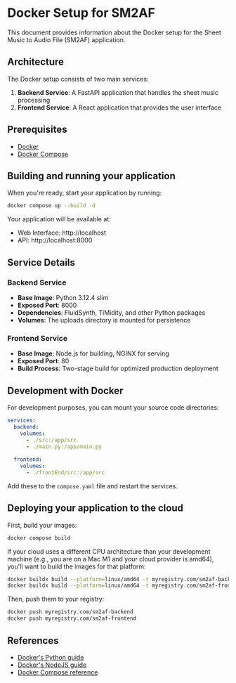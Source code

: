 # Docker Setup for SM2AF

This document provides information about the Docker setup for the Sheet Music to Audio File (SM2AF) application.

## Architecture

The Docker setup consists of two main services:

1. **Backend Service**: A FastAPI application that handles the sheet music processing
2. **Frontend Service**: A React application that provides the user interface

## Prerequisites

- [Docker](https://docs.docker.com/get-docker/)
- [Docker Compose](https://docs.docker.com/compose/install/)

## Building and running your application

When you're ready, start your application by running:
```bash
docker compose up --build -d
```

Your application will be available at:
- Web Interface: http://localhost
- API: http://localhost:8000

## Service Details

### Backend Service

- **Base Image**: Python 3.12.4 slim
- **Exposed Port**: 8000
- **Dependencies**: FluidSynth, TiMidity, and other Python packages
- **Volumes**: The uploads directory is mounted for persistence

### Frontend Service

- **Base Image**: Node.js for building, NGINX for serving
- **Exposed Port**: 80
- **Build Process**: Two-stage build for optimized production deployment

## Development with Docker

For development purposes, you can mount your source code directories:

```yaml
services:
  backend:
    volumes:
      - ./src:/app/src
      - ./main.py:/app/main.py
  
  frontend:
    volumes:
      - ./frontEnd/src:/app/src
```

Add these to the `compose.yaml` file and restart the services.

## Deploying your application to the cloud

First, build your images:
```bash
docker compose build
```

If your cloud uses a different CPU architecture than your development
machine (e.g., you are on a Mac M1 and your cloud provider is amd64),
you'll want to build the images for that platform:
```bash
docker buildx build --platform=linux/amd64 -t myregistry.com/sm2af-backend -f dockerfile.backend .
docker buildx build --platform=linux/amd64 -t myregistry.com/sm2af-frontend -f frontEnd/dockerfile.frontend frontEnd
```

Then, push them to your registry:
```bash
docker push myregistry.com/sm2af-backend
docker push myregistry.com/sm2af-frontend
```

## References
* [Docker's Python guide](https://docs.docker.com/language/python/)
* [Docker's NodeJS guide](https://docs.docker.com/language/nodejs/)
* [Docker Compose reference](https://docs.docker.com/compose/compose-file/compose-file-v3/)